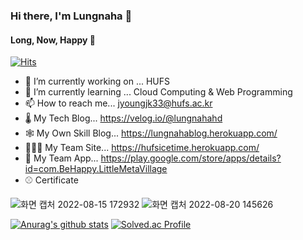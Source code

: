 ### Hi there, I'm Lungnaha 💪  
#### Long, Now, Happy 🐚
[![Hits](https://hits.seeyoufarm.com/api/count/incr/badge.svg?url=https%3A%2F%2Fgithub.com%2Flungnahahd&count_bg=%2379C83D&title_bg=%23555555&icon=&icon_color=%23E7E7E7&title=hits&edge_flat=false)](https://hits.seeyoufarm.com)


- 🔭 I’m currently working on ... HUFS
- 🌱 I’m currently learning ... Cloud Computing & Web Programming
- 📫 How to reach me... jyoungjk33@hufs.ac.kr
- 🌡 My Tech Blog... https://velog.io/@lungnahahd
- 🕸️ My Own Skill Blog... https://lungnahablog.herokuapp.com/
- 👩‍👦‍👦 My Team Site... https://hufsicetime.herokuapp.com/
- 🐸 My Team App... https://play.google.com/store/apps/details?id=com.BeHappy.LittleMetaVillage
- ⚾️ Certificate

![화면 캡처 2022-08-15 172932](https://user-images.githubusercontent.com/67555400/185427074-22867ca1-58c2-4e1e-b687-53b0ded575c6.png)
![화면 캡처 2022-08-20 145626](https://user-images.githubusercontent.com/67555400/185731250-feb43597-94d6-4b5e-83c5-834d6ed11687.jpg)

[![Anurag's github stats](https://github-readme-stats.vercel.app/api?username=lungnahahd)](https://github.com/anuraghazra/github-readme-stats)
[![Solved.ac Profile](http://mazassumnida.wtf/api/v2/generate_badge?boj=jyoungjk33)](https://solved.ac/jyoungjk33/)






